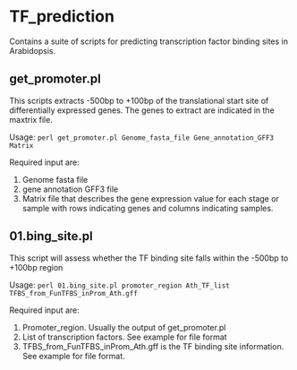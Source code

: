 # TF_prediction

Contains a suite of scripts for predicting transcription factor binding sites in Arabidopsis.

## get_promoter.pl

This scripts extracts -500bp to +100bp of the translational start site of differentially expressed genes. The genes to extract are indicated in the maxtrix file. 

Usage:
`perl get_promoter.pl Genome_fasta_file Gene_annotation_GFF3 Matrix`

Required input are:
1. Genome fasta file
2. gene annotation GFF3 file
3. Matrix file that describes the gene expression value for each stage or sample with rows indicating genes and columns indicating samples. 

## 01.bing_site.pl

This script will assess whether the TF binding site falls within the -500bp to +100bp region

Usage:
`perl 01.bing_site.pl promoter_region Ath_TF_list TFBS_from_FunTFBS_inProm_Ath.gff`

Required input are:
1. Promoter_region. Usually the output of get_promoter.pl
2. List of transcription factors. See example for file format
3. TFBS_from_FunTFBS_inProm_Ath.gff is the TF binding site information. See example for file format. 
 
 
